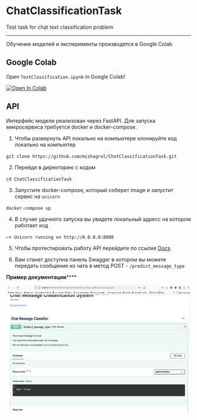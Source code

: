 # ChatClassificationTask
Test task for chat text classification problem

------

Обучение моделей и эксперименты производятся в Google Colab 

## Google Colab 

Open `TextClassification.ipynb` in Google Colab!

<a href="https://colab.research.google.com/github/mishagrol/ChatClassificationTask/blob/main/notebooks/TextClassification.ipynb" target="_parent"><img src="https://colab.research.google.com/assets/colab-badge.svg" alt="Open In Colab"/></a>


## API

Интерфейс модели реализован через FastAPI. Для запуска микросервиса требуется docker и docker-compose.

1. Чтобы развернуть API локально на компьютере клонируйте код локально на компьютер

`git clone https://github.com/mishagrol/ChatClassificationTask.git`

2. Перейди в директорию с кодом

`cd ChatClassificationTask`

3. Запустите docker-compose, который соберет image и запустит сервис на `uvicorn`

`docker-compose up`


4. В случае удачного запуска вы увидете локальный адресс на котором работает код

`~> Uvicorn running on http://0.0.0.0:8000`

5. Чтобы протестировать работу API перейдите по ссылке [Docs](http://localhost:8000/docs)

6. Вам станет доступна панель Swagger в котором вы можете передать сообщение из чата в метод POST - `/predict_message_type`

__Пример документации__****

<div align="center">
	<img width="500" height="350" src="data/example.png" alt="Awesome">
	<br>
</div>



